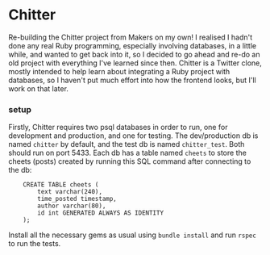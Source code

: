 # Chitter

Re-building the Chitter project from Makers on my own!
I realised I hadn't done any real Ruby programming, especially involving databases, in a little while, and wanted to get back into it, so I decided to go ahead and re-do an old project with everything I've learned since then. 
Chitter is a Twitter clone, mostly intended to help learn about integrating a Ruby project with databases, so I haven't put much effort into how the frontend looks, but I'll work on that later.

### setup

Firstly, Chitter requires two psql databases in order to run, one for development and production, and one for testing. The dev/production db is named `chitter` by default, and the test db is named `chitter_test`. Both should run on port 5433. Each db has a table named `cheets` to store the cheets (posts) created by running this SQL command after connecting to the db:

```
	CREATE TABLE cheets (
		text varchar(240),
		time_posted timestamp,
		author varchar(80),
		id int GENERATED ALWAYS AS IDENTITY
	);
```

Install all the necessary gems as usual using `bundle install` and run `rspec` to run the tests.